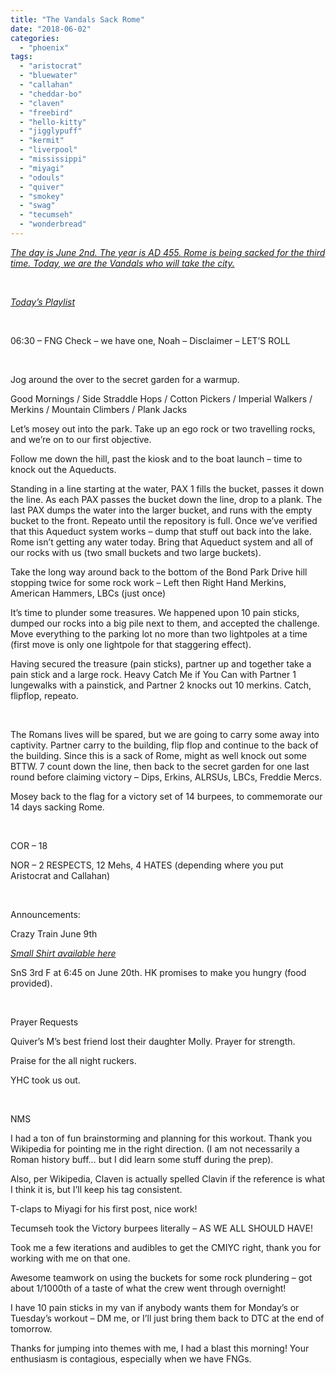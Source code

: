 ```yaml
---
title: "The Vandals Sack Rome"
date: "2018-06-02"
categories: 
  - "phoenix"
tags: 
  - "aristocrat"
  - "bluewater"
  - "callahan"
  - "cheddar-bo"
  - "claven"
  - "freebird"
  - "hello-kitty"
  - "jigglypuff"
  - "kermit"
  - "liverpool"
  - "mississippi"
  - "miyagi"
  - "odouls"
  - "quiver"
  - "smokey"
  - "swag"
  - "tecumseh"
  - "wonderbread"
---
```


_[The day is June 2nd. The year is AD 455. Rome is being sacked for the third time. Today, we are the Vandals who will take the city.](https://en.wikipedia.org/wiki/Sack_of_Rome_(455))_

 

_[Today’s Playlist](https://www.youtube.com/watch?v=I1-uzsfFjss)_

 

06:30 – FNG Check – we have one, Noah – Disclaimer – LET’S ROLL

 

Jog around the over to the secret garden for a warmup.

Good Mornings / Side Straddle Hops / Cotton Pickers / Imperial Walkers / Merkins / Mountain Climbers / Plank Jacks

Let’s mosey out into the park. Take up an ego rock or two travelling rocks, and we’re on to our first objective.

Follow me down the hill, past the kiosk and to the boat launch – time to knock out the Aqueducts.

Standing in a line starting at the water, PAX 1 fills the bucket, passes it down the line. As each PAX passes the bucket down the line, drop to a plank. The last PAX dumps the water into the larger bucket, and runs with the empty bucket to the front. Repeato until the repository is full. Once we’ve verified that this Aqueduct system works – dump that stuff out back into the lake. Rome isn’t getting any water today. Bring that Aqueduct system and all of our rocks with us (two small buckets and two large buckets).

Take the long way around back to the bottom of the Bond Park Drive hill stopping twice for some rock work – Left then Right Hand Merkins, American Hammers, LBCs (just once)

It’s time to plunder some treasures. We happened upon 10 pain sticks, dumped our rocks into a big pile next to them, and accepted the challenge. Move everything to the parking lot no more than two lightpoles at a time (first move is only one lightpole for that staggering effect).

Having secured the treasure (pain sticks), partner up and together take a pain stick and a large rock. Heavy Catch Me if You Can with Partner 1 lungewalks with a painstick, and Partner 2 knocks out 10 merkins. Catch, flipflop, repeato.

 

The Romans lives will be spared, but we are going to carry some away into captivity. Partner carry to the building, flip flop and continue to the back of the building. Since this is a sack of Rome, might as well knock out some BTTW. 7 count down the line, then back to the secret garden for one last round before claiming victory – Dips, Erkins, ALRSUs, LBCs, Freddie Mercs.

Mosey back to the flag for a victory set of 14 burpees, to commemorate our 14 days sacking Rome.

 

COR – 18

NOR – 2 RESPECTS, 12 Mehs, 4 HATES (depending where you put Aristocrat and Callahan)

 

Announcements:

Crazy Train June 9th

_[Small Shirt available here](https://f3.mudgear.com/collections/clearance/products/clearance-item-f3-carpex-fish-logo-sport-tek-shirts)_

SnS 3rd F at 6:45 on June 20th. HK promises to make you hungry (food provided).

 

Prayer Requests

Quiver’s M’s best friend lost their daughter Molly. Prayer for strength.

Praise for the all night ruckers.

YHC took us out.

 

NMS

I had a ton of fun brainstorming and planning for this workout. Thank you Wikipedia for pointing me in the right direction. (I am not necessarily a Roman history buff… but I did learn some stuff during the prep).

Also, per Wikipedia, Claven is actually spelled Clavin if the reference is what I think it is, but I’ll keep his tag consistent.

T-claps to Miyagi for his first post, nice work!

Tecumseh took the Victory burpees literally – AS WE ALL SHOULD HAVE!

Took me a few iterations and audibles to get the CMIYC right, thank you for working with me on that one.

Awesome teamwork on using the buckets for some rock plundering – got about 1/1000th of a taste of what the crew went through overnight!

I have 10 pain sticks in my van if anybody wants them for Monday’s or Tuesday’s workout – DM me, or I’ll just bring them back to DTC at the end of tomorrow.

Thanks for jumping into themes with me, I had a blast this morning! Your enthusiasm is contagious, especially when we have FNGs.
